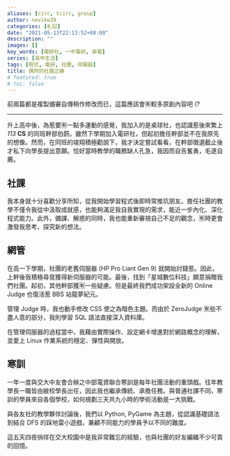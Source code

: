 ```yaml
---
aliases: [circ, tcirc, group]
author: nevikw39
categories: [札記]
date: "2021-05-13T22:13:52+08:00"
description: ""
images: []
key_words: [電研社, 一中電研, 串電]
series: [高中生活]
tags: [程式, 電研, 社團, 伺服器]
title: 偶然的社團之緣
# featured: true
# toc: false
---
```


前兩篇都是複製備審自傳稍作修改而已，這篇應該會🈶️較多原創內容吧 (?

---

升上高中後，為惹要🈶️一點多運動的感覺，我加入的是桌球社，也認識惹後來繁上 _113_ **CS** 的同班幹部伯蔚。雖然下學期加入電研社，但起初擔任幹部並不在我原先的想像。然而，在同班的竣翔積極勸說下，我才決定嘗試看看，在幹部徵選截止後才私下向學長提出意願。恰好當時教學的職務缺人孔急，我因而自告奮勇，毛遂自薦。

## 社課

我本身就十分喜歡分享所知，從我開始學習程式後即時常推坑朋友。擔任社團的教學不僅令我從中汲取成就感，也能夠滿足我自我實現的需求，能近一步內化、深化程式能力。此外，備課、解惑的同時，我也能重新審視自己不足的觀念，🈶️時更會激發我思考、探究新的想法。

## 網管

在高一下學期，社團的老舊伺服器 (HP Pro Liant Gen 9) 就開始討錢惹。因此，上幹後我積極尋覓獲得新伺服器的可能。最後，找到「星城數位科技」願意捐贈我們社團。起初，其他幹部獲🈶️一些疑慮。但是最終我們成功架設全新的 Online Judge 也復活惹 BBS 站龍夢紀元。

管理 Judge 時，我也動手修改 CSS 使之為暗色主題。而由於 ZeroJudge 🈶️些不盡人意的部分，我則學習 SQL 語法直接深入資料庫。

在管理伺服器的過程當中，我藉由實際操作、設定網卡增進對於網路概念的理解，並愛上 Linux 作業系統的穩定、彈性與開放。

## 寒訓

一年一度與交大中友會合辦之中部電資聯合寒訓是每年社團活動的重頭戲。往年教學長一職皆由敝校學長出任，因此我也繼承傳統、承擔任務。與普通社課不同，寒訓的學員來自各個學校，如何規劃三天共九小時的學術活動是一大挑戰。

與各友社的教學夥伴討論後，我們以 Python, PyGame 為主題，從認識基礎語法到結合 DFS 的踩地雷小遊戲，兼顧不同能力的學員予以不同的難度。

這五天四夜徜徉在交大校園中是我非常難忘的經驗，也與社團的好友編織不少可貴的回憶。
